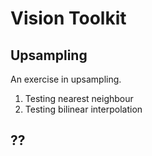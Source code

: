 # Vision Toolkit

## Upsampling
An exercise in upsampling.

1. Testing nearest neighbour
2. Testing bilinear interpolation



## ??